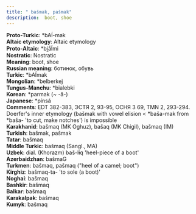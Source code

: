 ```yaml
---
title: " bašmak, pašmak"
description:  boot, shoe
---
```


<strong>Proto-Turkic</strong>:  *bAĺ-mak<br>
<strong>Altaic etymology</strong>:  Altaic etymology<br>
<strong> Proto-Altaic</strong>:  *bi̯ắĺmi<br>
<strong>Nostratic</strong>:  Nostratic<br>
<strong>Meaning</strong>:  boot, shoe<br>
<strong>Russian meaning</strong>:  ботинок, обувь<br>
<strong>Turkic</strong>:  *bAĺmak<br>
<strong>Mongolian</strong>:  *belberkej<br>
<strong>Tungus-Manchu</strong>:  *bialebki<br>
<strong>Korean</strong>:  *parmak (~ -ă-)<br>
<strong>Japanese</strong>:  *pínsá<br>
<strong>Comments</strong>:  EDT 382-383, ЭСТЯ 2, 93-95, ОСНЯ 3 69, TMN 2, 293-294. Doerfer's inner etymology (bašmak with vowel elision < *baša-mak from *baša- 'to cut, make notches') is impossible<br>
<strong>Karakhanid</strong>:  bašmaq (MK Oghuz), bašaq (MK Chigil), bašmaq (IM)<br>
<strong>Turkish</strong>:  bašmak, pašmak<br>
<strong>Tatar</strong>:  bašmaq<br>
<strong>Middle Turkic</strong>:  bašmaq (Sangl., MA)<br>
<strong>Uzbek</strong>:  dial. (Khorazm) baš-lɨq 'heel-piece of a boot'<br>
<strong>Azerbaidzhan</strong>:  bašmaG<br>
<strong>Turkmen</strong>:  bašmaq, pašmaq ("heel of a camel; boot")<br>
<strong>Kirghiz</strong>:  bašmaq-ta- 'to sole (a boot)'<br>
<strong>Noghai</strong>:  bašmaq<br>
<strong>Bashkir</strong>:  bašmaq<br>
<strong>Balkar</strong>:  bašmaq<br>
<strong>Karakalpak</strong>:  bašmaq<br>
<strong>Kumyk</strong>:  bašmaq<br>


